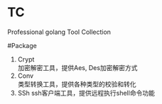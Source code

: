 # TC
Professional golang Tool Collection

#Package
1. Crypt   
   加密解密工具，提供Aes, Des加密解密方式  
2. Conv  
   类型转换工具，提供各种类型的校验和转化  
3. SSh
   ssh客户端工具，提供远程执行shell命令功能  




